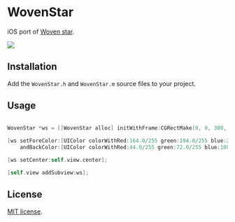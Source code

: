 WovenStar
=========

iOS port of [Woven star](https://dribbble.com/shots/1691328-Woven-star).

<img src="WovenStar.gif"/>

## Installation

Add the `WovenStar.h` and `WovenStar.m` source files to your project.

## Usage

``` objective-c

WovenStar *ws = [[WovenStar alloc] initWithFrame:CGRectMake(0, 0, 300, 300)];
    
[ws setForeColor:[UIColor colorWithRed:164.0/255 green:194.0/255 blue:231.0/255 alpha:1]
    andBackColor:[UIColor colorWithRed:44.0/255 green:72.0/255 blue:108.0/255 alpha:1]];

[ws setCenter:self.view.center];

[self.view addSubview:ws];

```

## License

[MIT license](LICENSE.md). 